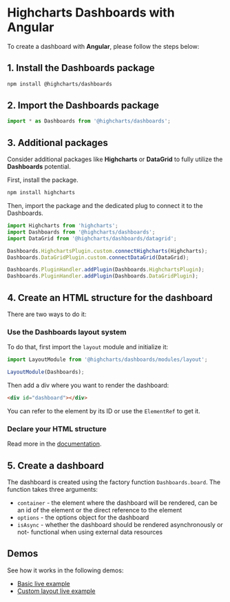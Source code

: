 # Highcharts Dashboards with Angular

To create a dashboard with **Angular**, please follow the steps below:

## 1. Install the Dashboards package

```bash
npm install @highcharts/dashboards
```

## 2. Import the Dashboards package

```typescript
import * as Dashboards from '@highcharts/dashboards';
```

## 3. Additional packages
Consider additional packages like **Highcharts** or **DataGrid** to fully utilize the **Dashboards** potential.

First, install the package.
```bash
npm install highcharts
```

Then, import the package and the dedicated plug to connect it to the Dashboards.

```typescript
import Highcharts from 'highcharts';
import Dashboards from '@highcharts/dashboards';
import DataGrid from '@highcharts/dashboards/datagrid';

Dashboards.HighchartsPlugin.custom.connectHighcharts(Highcharts);
Dashboards.DataGridPlugin.custom.connectDataGrid(DataGrid);

Dashboards.PluginHandler.addPlugin(Dashboards.HighchartsPlugin);
Dashboards.PluginHandler.addPlugin(Dashboards.DataGridPlugin);
```

## 4. Create an HTML structure for the dashboard

There are two ways to do it:

### Use the Dashboards layout system
To do that, first import the `layout` module and initialize it:

```typescript
import LayoutModule from '@highcharts/dashboards/modules/layout';

LayoutModule(Dashboards);
```
Then add a div where you want to render the dashboard:
```html
<div id="dashboard"></div>
```

You can refer to the element by its ID or use the `ElementRef` to get it.

### Declare your HTML structure
Read more in the [documentation](https://www.highcharts.com/docs/dashboards/layout-description).

## 5. Create a dashboard
The dashboard is created using the factory function `Dashboards.board`. The function takes three arguments:
- `container` - the element where the dashboard will be rendered, can be an id of the element or the direct reference to the element
- `options` - the options object for the dashboard
- `isAsync` - whether the dashboard should be rendered asynchronously or not- functional when using external data resources

## Demos
See how it works in the following demos:
- [Basic live example](https://stackblitz.com/edit/angular-pc4xsk)
- [Custom layout live example](https://stackblitz.com/edit/dashboards-angular-custom-layout)
